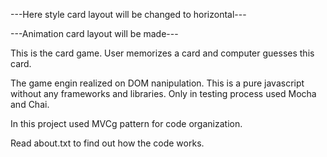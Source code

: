 ---Here style card layout will be changed to horizontal---

---Animation card layout will be made---

This is the card game.
User memorizes a card and computer guesses this card.

The game engin realized on DOM nanipulation.
This is a pure javascript without any frameworks and libraries.
Only in testing process used Mocha and Chai.

In this project used MVCg pattern for code organization.

Read about.txt to find out how the code works.


